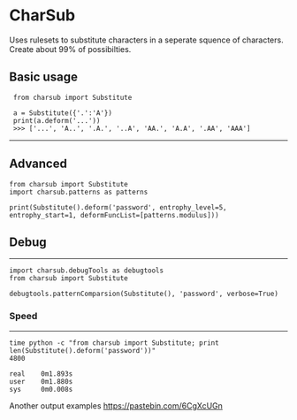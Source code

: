 # CharSub
Uses rulesets to substitute characters in a seperate squence of characters. Create about 99% of possibilties.


## Basic usage
     from charsub import Substitute
     
     a = Substitute({'.':'A'})
     print(a.deform('...'))
     >>> ['...', 'A..', '.A.', '..A', 'AA.', 'A.A', '.AA', 'AAA']
--------
## Advanced
    from charsub import Substitute
    import charsub.patterns as patterns
    
    print(Substitute().deform('password', entrophy_level=5, entrophy_start=1, deformFuncList=[patterns.modulus]))

## Debug
--------
    import charsub.debugTools as debugtools
    from charsub import Substitute
    
    debugtools.patternComparsion(Substitute(), 'password', verbose=True)
    
 ### Speed
-------
    time python -c "from charsub import Substitute; print len(Substitute().deform('password'))"
    4800
    
    real    0m1.893s
    user    0m1.880s
    sys     0m0.008s

Another output examples https://pastebin.com/6CgXcUGn
